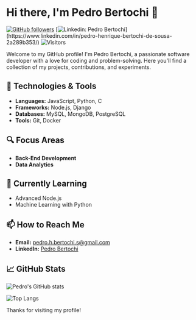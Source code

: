# Hi there, I'm Pedro Bertochi 👋

[![GitHub followers](https://img.shields.io/github/followers/pedro-bertochi?label=Follow&style=social)](https://github.com/pedro-bertochi)
[![Linkedin: Pedro Bertochi](https://img.shields.io/badge/-pedro--bertochi-blue?style=flat-square&logo=Linkedin&logoColor=white&link=[https://www.linkedin.com/in/pedro-bertochi/](https://www.linkedin.com/in/pedro-henrique-bertochi-de-sousa-2a289b353/))](https://www.linkedin.com/in/pedro-henrique-bertochi-de-sousa-2a289b353/)
![Visitors](https://hits.seeyoufarm.com/api/count/incr/badge.svg?url=https://github.com/pedro-bertochi&count_bg=%2379C83D&title_bg=%23555555&icon=github.svg&icon_color=%23E7E7E7&title=visits&edge_flat=false)


Welcome to my GitHub profile! I'm Pedro Bertochi, a passionate software developer with a love for coding and problem-solving. Here you'll find a collection of my projects, contributions, and experiments.

## 🔧 Technologies & Tools
- **Languages:** JavaScript, Python, C
- **Frameworks:** Node.js, Django
- **Databases:** MySQL, MongoDB, PostgreSQL
- **Tools:** Git, Docker

## 🔍 Focus Areas
- **Back-End Development**
- **Data Analytics**

## 🌱 Currently Learning
- Advanced Node.js
- Machine Learning with Python

## 📫 How to Reach Me
- **Email:** pedro.h.bertochi.s@gmail.com
- **LinkedIn:** [Pedro Bertochi](https://www.linkedin.com/in/pedro-henrique-bertochi-de-sousa-2a289b353/)

## 📈 GitHub Stats
![Pedro's GitHub stats](https://github-readme-stats.vercel.app/api?username=pedro-bertochi&show_icons=true&theme=radical)

![Top Langs](https://github-readme-stats.vercel.app/api/top-langs/?username=pedro-bertochi&layout=compact&theme=radical)

Thanks for visiting my profile!
